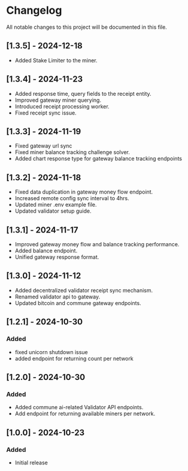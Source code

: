 # Changelog

All notable changes to this project will be documented in this file.

## [1.3.5] - 2024-12-18
- Added Stake Limiter to the miner.

## [1.3.4] - 2024-11-23
- Added response time, query fields to the receipt entity.
- Improved gateway miner querying.
- Introduced receipt processing worker.
- Fixed receipt sync issue.

## [1.3.3] - 2024-11-19
- Fixed gateway url sync
- Fixed miner balance tracking challenge solver.
- Added chart response type for gateway balance tracking endpoints

## [1.3.2] - 2024-11-18
- Fixed data duplication in gateway money flow endpoint.
- Increased remote config sync interval to 4hrs.
- Updated miner .env example file.
- Updated validator setup guide.

## [1.3.1] - 2024-11-17
- Improved gateway money flow and balance tracking performance.
- Added balance endpoint.
- Unified gateway response format.

## [1.3.0] - 2024-11-12
- Added decentralized validator receipt sync mechanism.
- Renamed validator api to gateway.
- Updated bitcoin and commune gateway endpoints.

## [1.2.1] - 2024-10-30
### Added
- fixed unicorn shutdown issue
- added endpoint for returning count per network

## [1.2.0] - 2024-10-30
### Added
- Added commune ai-related Validator API endpoints.
- Add endpoint for returning available miners per network.

## [1.0.0] - 2024-10-23

### Added
- Initial release
